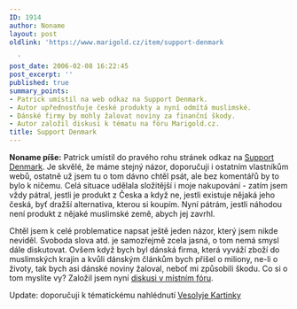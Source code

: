 ```yaml
---
ID: 1914
author: Noname
layout: post
oldlink: 'https://www.marigold.cz/item/support-denmark

  '
post_date: 2006-02-08 16:22:45
post_excerpt: ''
published: true
summary_points:
- Patrick umístil na web odkaz na Support Denmark.
- Autor upřednostňuje české produkty a nyní odmítá muslimské.
- Dánské firmy by mohly žalovat noviny za finanční škody.
- Autor založil diskusi k tématu na fóru Marigold.cz.
title: Support Denmark
---
```


<p><strong>Noname píše:</strong> Patrick umístil do pravého rohu stránek odkaz na <a href="http://www.supportdenmark.com/more.html#CS">Support Denmark</a>. Je skvělé, že máme stejný názor, doporučuji i ostatním vlastníkům webů, ostatně už jsem tu o tom dávno chtěl psát, ale bez komentářů by to bylo k ničemu. Celá situace udělala složitější i moje nakupování - zatím jsem vždy pátral, jestli je produkt z Česka a když ne, jestli existuje nějaká jeho česká, byť dražší alternativa, kterou si koupím.  Nyní pátrám, jestli náhodou není produkt z nějaké muslimské země, abych jej zavrhl.</p>


<p>Chtěl jsem k celé problematice napsat ještě jeden názor, který jsem nikde neviděl. Svoboda slova atd. je samozřejmě zcela jasná, o tom nemá smysl dále diskutovat. Ovšem když bych byl dánská firma, která vyváží zboží do muslimských krajin a kvůli dánským článkům bych přišel o miliony, ne-li o životy, tak bych asi dánské noviny žaloval, neboť mi způsobili škodu. Co si o tom myslíte vy? Založil jsem nyní <a href="http://www.marigold.cz/forum/viewtopic.php?pid=2405">diskusi v místním fóru</a>.</p>

<p>Update: doporučuji k tématickému nahlédnutí <a href="http://www.kartinki.cz/show-galery-masaryk.html">Vesolyje Kartinky</a></p>